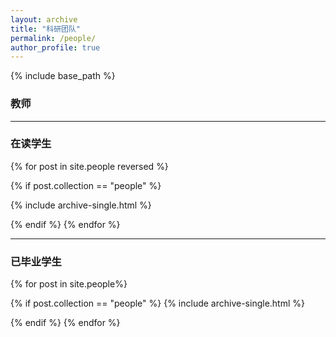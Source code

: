 ```yaml
---
layout: archive
title: "科研团队"
permalink: /people/
author_profile: true
---
```

{% include base_path %}

### 教师

---

### 在读学生

{% for post in site.people reversed %}

{% if post.collection == "people" %}

{% include archive-single.html %}

{% endif %}
{% endfor %}

---

### 已毕业学生

{% for post in site.people%}

{% if post.collection == "people" %}
{% include archive-single.html %}

{% endif %}
{% endfor %}
